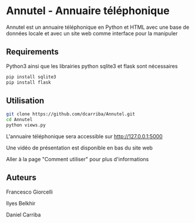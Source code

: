 # Annutel - Annuaire téléphonique

Annutel est un annuaire téléphonique en Python et HTML avec une base de données locale et avec un site web comme interface pour la manipuler

## Requirements

Python3 ainsi que les librairies python sqlite3 et flask sont nécessaires

``` bash
pip install sqlite3
pip install flask
```

## Utilisation

``` bash
git clone https://github.com/dcarriba/Annutel.git
cd Annutel
python views.py
```

L'annuaire téléphonique sera accessible sur http://127.0.0.1:5000

Une vidéo de présentation est disponible en bas du site web

Aller à la page "Comment utiliser" pour plus d'informations

## Auteurs

Francesco Giorcelli

Ilyes Belkhir

Daniel Carriba
